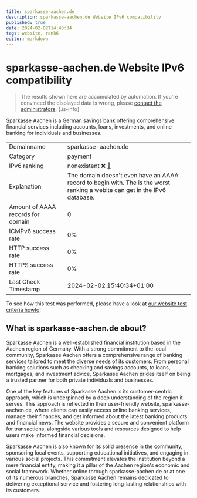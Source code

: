 ```yaml
---
title: sparkasse-aachen.de
description: sparkasse-aachen.de Website IPv6 compatibility
published: true
date: 2024-02-02T14:40:34
tags: website, rank6
editor: markdown
---
```


# sparkasse-aachen.de Website IPv6 compatibility

> The results shown here are accumulated by automation. If you're convinced the displayed data is wrong, please [contact the administrators](/howto/chat). 
{.is-info}

Sparkasse Aachen is a German savings bank offering comprehensive financial services including accounts, loans, investments, and online banking for individuals and businesses.


|   |   |
| - | - |
| Domainname | sparkasse-aachen.de
| Category | payment |
| IPv6 ranking | nonexistent :x: [🔗](/howto/ranking) |
| Explanation | The domain doesn't even have an AAAA record to begin with. The is the worst ranking a webite can get in the IPv6 database. |
| Amount of AAAA records for domain | 0 |
| ICMPv6 success rate | 0%|
| HTTP success rate | 0% |
| HTTPS success rate | 0% |
| Last Check Timestamp | 2024-02-02 15:40:34+01:00 |

To see how this test was performed, please have a look at [our website test criteria howto](/howto/testcriteria/website)!


## What is sparkasse-aachen.de about?
Sparkasse Aachen is a well-established financial institution based in the Aachen region of Germany. With a strong commitment to the local community, Sparkasse Aachen offers a comprehensive range of banking services tailored to meet the diverse needs of its customers. From personal banking solutions such as checking and savings accounts, to loans, mortgages, and investment advice, Sparkasse Aachen prides itself on being a trusted partner for both private individuals and businesses.

One of the key features of Sparkasse Aachen is its customer-centric approach, which is underpinned by a deep understanding of the region it serves. This approach is reflected in their user-friendly website, sparkasse-aachen.de, where clients can easily access online banking services, manage their finances, and get informed about the latest banking products and financial news. The website provides a secure and convenient platform for transactions, alongside various tools and resources designed to help users make informed financial decisions.

Sparkasse Aachen is also known for its solid presence in the community, sponsoring local events, supporting educational initiatives, and engaging in various social projects. This commitment elevates the institution beyond a mere financial entity, making it a pillar of the Aachen region's economic and social framework. Whether online through sparkasse-aachen.de or at one of its numerous branches, Sparkasse Aachen remains dedicated to delivering exceptional service and fostering long-lasting relationships with its customers.


